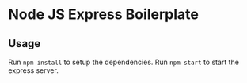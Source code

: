 # Node JS Express Boilerplate

## Usage

Run `npm install` to setup the dependencies.
Run `npm start` to start the express server.
